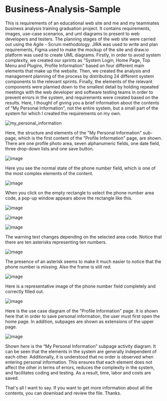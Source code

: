 # Business-Analysis-Sample
This is requirements of an educational web site and me and my teammates business analysis training graduation project. It contains requirements, images, use-case scenarios, and uml diagrams to present to web developers and testers. The planning stages of the web site were carried out using the Agile - Scrum methodology. JIRA was used to write and plan requirements, Figma used to make the mockup of the site and draw.io platform was used to create UML diagrams. 
Firstly, in order to avoid system complexity, we created our sprints as "System Login, Home Page, Top Menu and Plugins, Profile Information" based on four different main elements that make up the website. Then, we created the analysis and management planning of the process by distributing 24 different system components to the relevant sprints. Finally, the elements of the relevant components were planned down to the smallest detail by holding repeated meetings with the web developer and software testing teams in order to prevent errors in the system, and requirements were created based on the results.
Here, I thought of giving you a brief information about the contents of "My Personal Information", not the entire system, but a small part of the system for which I created the requirements on my own.

![my_personal_information](https://github.com/ProfUgur/Business-Analysis-Sample/assets/148859613/fd7b31ee-b86b-47b4-86de-8582b136b70d)

Here, the structure and elements of the "My Personal Information" sub-page, which is the first content of the "Profile Information" page, are shown. There are one profile photo area, seven alphanumeric fields, one date field, three drop-down lists and one save button.

![image](https://github.com/ProfUgur/Business-Analysis-Sample/assets/148859613/db80c97e-ee6b-4638-ae3f-a878299110ca)

Here you see the normal state of the phone number field, which is one of the most complex elements of the content.

![image](https://github.com/ProfUgur/Business-Analysis-Sample/assets/148859613/d52d3caa-90e4-4a5d-81ec-44da0f413692)

When you click on the empty rectangle to select the phone number area code, a pop-up window appears above the rectangle like this.

![image](https://github.com/ProfUgur/Business-Analysis-Sample/assets/148859613/a07baa80-958d-4115-9e39-b02bd7bb5532)

![image](https://github.com/ProfUgur/Business-Analysis-Sample/assets/148859613/a98f0a06-11c0-407a-b47f-8d66f9b931c8)

![image](https://github.com/ProfUgur/Business-Analysis-Sample/assets/148859613/a7f435eb-63e6-4b34-a672-269a468f638b)

The warning text changes depending on the selected area code. Notice that there are ten asterisks representing ten numbers.

![image](https://github.com/ProfUgur/Business-Analysis-Sample/assets/148859613/993951e9-3540-46d5-91a9-dd413d9bd67d)

The presence of an asterisk seems to make it much easier to notice that the phone number is missing. Also the frame is still red.

![image](https://github.com/ProfUgur/Business-Analysis-Sample/assets/148859613/7ad0d960-c928-49e9-b885-166a00d0b101)

Here is a representative image of the phone number field completely and correctly filled out.

![image](https://github.com/ProfUgur/Business-Analysis-Sample/assets/148859613/bba3faa7-c16e-4ab6-ba0c-38b0c489ab43)

Here is the use case diagram of the "Profile Information" page. It is shown here that in order to save personal information, the user must first open the home page. In addition, subpages are shown as extensions of the upper page.

![image](https://github.com/ProfUgur/Business-Analysis-Sample/assets/148859613/712aba3b-0506-4fe0-96b6-39a111b4000e)

Shown here is the “My Personal Information” subpage activity diagram. It can be seen that the elements in the system are generally independent of each other. Additionally, it is understood that no order is observed when entering personal information. This ensures that each element does not affect the other in terms of errors, reduces the complexity in the system, and facilitates coding and testing. As a result, time, labor and costs are saved.

That's all I want to say. If you want to get more information about all the contents, you can download and review the file.
Thanks.
